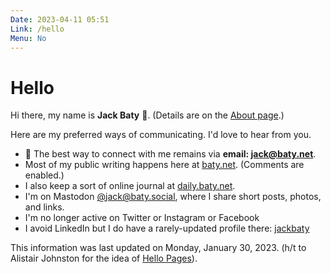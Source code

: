 ```yaml
---
Date: 2023-04-11 05:51
Link: /hello
Menu: No
---
```


# Hello


Hi there, my name is **Jack Baty** 👋. (Details are on the [About page](https://baty.net/about).)

Here are my preferred ways of communicating. I'd love to hear from you.

* 💌 The best way to connect with me remains via **email: <a href="mailto:jack@baty.net">jack@baty.net</a>**.
* Most of my public writing happens here at <a href="https://baty.net">baty.net</a>. (Comments are enabled.)
* I also keep a sort of online journal at <a href="https://daily.baty.net/">daily.baty.net</a>.
* I'm on Mastodon <a href="https://baty.social/@jack">@jack@baty.social</a>, where I share short posts, photos, and links.
* I'm no longer active on Twitter or Instagram or Facebook
* I avoid LinkedIn but I do have a rarely-updated profile there: <a href="https://www.linkedin.com/in/jackbaty/">jackbaty</a>

This information was last updated on Monday, January 30, 2023. (h/t to Alistair Johnston for the idea of <a href="https://alastairjohnston.com/introducing-hello-pages/">Hello Pages</a>).
